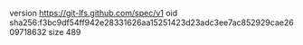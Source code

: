 version https://git-lfs.github.com/spec/v1
oid sha256:f3bc9df54ff942e28331626aa15251423d23adc3ee7ac852929cae2609718632
size 489
